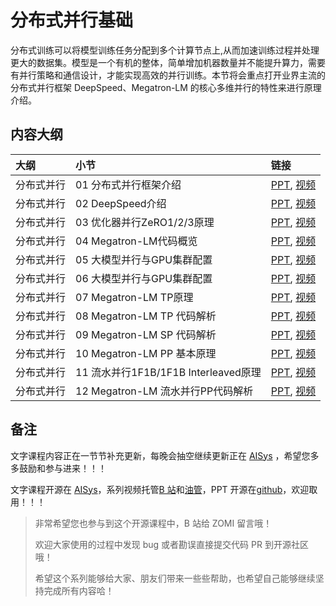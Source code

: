 <!--Copyright © ZOMI 适用于[License](https://github.com/chenzomi12/AIInfra)版权许可-->

# 分布式并行基础

分布式训练可以将模型训练任务分配到多个计算节点上,从而加速训练过程并处理更大的数据集。模型是一个有机的整体，简单增加机器数量并不能提升算力，需要有并行策略和通信设计，才能实现高效的并行训练。本节将会重点打开业界主流的分布式并行框架 DeepSpeed、Megatron-LM 的核心多维并行的特性来进行原理介绍。

## 内容大纲

| 大纲 | 小节 | 链接|
|:-- |:-- |:-- |
| 分布式并行 | 01 分布式并行框架介绍  | [PPT](./01Introduction.pdf), [视频](https://www.bilibili.com/video/BV1op421C7wp) |
| 分布式并行 | 02 DeepSpeed介绍  | [PPT](./02DeepSpeed.pdf), [视频](https://www.bilibili.com/video/BV1tH4y1J7bm) |
| 分布式并行 | 03 优化器并行ZeRO1/2/3原理  | [PPT](./03DSZero.pdf), [视频](https://www.bilibili.com/video/BV1fb421t7KN) |
| 分布式并行 | 04 Megatron-LM代码概览  | [PPT](./04Megatron.pdf), [视频](https://www.bilibili.com/video/BV12J4m1K78y) |
| 分布式并行 | 05 大模型并行与GPU集群配置  | [PPT](./05MGConfig.pdf), [视频](https://www.bilibili.com/video/BV1NH4y1g7w4) |
| 分布式并行 | 06  大模型并行与GPU集群配置  | [PPT](./06MGTPPrinc.pdf), [视频](https://www.bilibili.com/video/BV1ji421C7jH) |
| 分布式并行 | 07 Megatron-LM TP原理  | [PPT](./07MGTPCode.pdf), [视频](https://www.bilibili.com/video/BV1yw4m1S71Y) |
| 分布式并行 | 08 Megatron-LM TP 代码解析  | [PPT](./07MGTPCode.pdf), [视频](https://www.bilibili.com/video/BV1cy411Y7B9) |
| 分布式并行 | 09 Megatron-LM SP 代码解析  | [PPT](./08MGSPPrinc.pdf), [视频](https://www.bilibili.com/video/BV1EM4m1r7tm) |
| 分布式并行 | 10 Megatron-LM PP 基本原理  | [PPT](./10MGPPCode.pdf), [视频](https://www.bilibili.com/video/BV18f42197Sx) |
| 分布式并行 | 11 流水并行1F1B/1F1B Interleaved原理  | [PPT](./10MGPPCode.pdf), [视频](https://www.bilibili.com/video/BV1aD421g7yZ) |
| 分布式并行 | 12 Megatron-LM 流水并行PP代码解析  | [PPT](./10MGPPCode), [视频](https://www.bilibili.com/video/BV1hs421g7vN) |

## 备注

文字课程内容正在一节节补充更新，每晚会抽空继续更新正在 [AISys](https://chenzomi12.github.io/) ，希望您多多鼓励和参与进来！！！

文字课程开源在 [AISys](https://chenzomi12.github.io/)，系列视频托管[B 站](https://space.bilibili.com/517221395)和[油管](https://www.youtube.com/@ZOMI666/playlists)，PPT 开源在[github](https://github.com/chenzomi12/AIInfra)，欢迎取用！！！

> 非常希望您也参与到这个开源课程中，B 站给 ZOMI 留言哦！
>
> 欢迎大家使用的过程中发现 bug 或者勘误直接提交代码 PR 到开源社区哦！
>
> 希望这个系列能够给大家、朋友们带来一些些帮助，也希望自己能够继续坚持完成所有内容哈！
